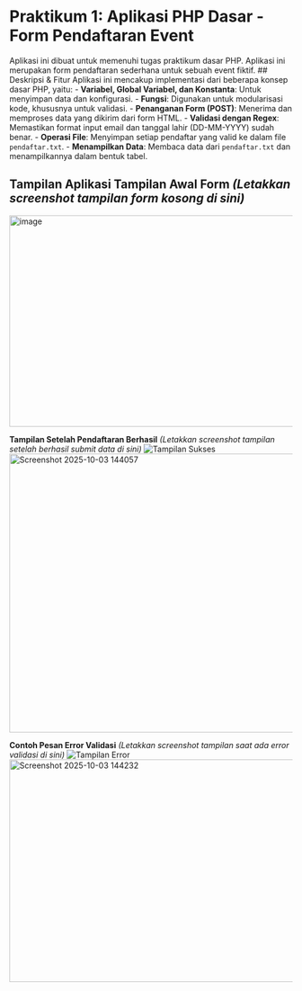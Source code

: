 # Praktikum 1: Aplikasi PHP Dasar - Form Pendaftaran Event
Aplikasi ini dibuat untuk memenuhi tugas praktikum dasar PHP. Aplikasi ini merupakan form pendaftaran sederhana untuk sebuah event fiktif. ## Deskripsi & Fitur Aplikasi ini mencakup implementasi dari beberapa konsep dasar PHP, yaitu: - **Variabel, Global Variabel, dan Konstanta**: Untuk menyimpan data dan konfigurasi. - **Fungsi**: Digunakan untuk modularisasi kode, khususnya untuk validasi. - **Penanganan Form (POST)**: Menerima dan memproses data yang dikirim dari form HTML. - **Validasi dengan Regex**: Memastikan format input email dan tanggal
lahir (DD-MM-YYYY) sudah benar. - **Operasi File**: Menyimpan setiap pendaftar yang valid ke dalam file `pendaftar.txt`. - **Menampilkan Data**: Membaca data dari `pendaftar.txt` dan menampilkannya dalam bentuk tabel.
## Tampilan Aplikasi **Tampilan Awal Form** *(Letakkan screenshot tampilan form kosong di sini)* 
<img width="1266" height="376" alt="image" src="https://github.com/user-attachments/assets/17b9f4c2-1332-4ca0-b66f-1342861778a7" />


**Tampilan Setelah Pendaftaran Berhasil** *(Letakkan screenshot tampilan setelah berhasil submit data di sini)* ![Tampilan Sukses](link_ke_screenshot_anda_2.png) 
<img width="957" height="496" alt="Screenshot 2025-10-03 144057" src="https://github.com/user-attachments/assets/4c5fd8c9-e1c2-4a58-9d4f-72e1bd83a717" />

**Contoh Pesan Error Validasi** *(Letakkan screenshot tampilan saat ada error validasi di sini)* ![Tampilan Error](link_ke_screenshot_anda_3.png)
<img width="957" height="396" alt="Screenshot 2025-10-03 144232" src="https://github.com/user-attachments/assets/b30ba123-add6-48f1-b59d-77e599d78b55" />

